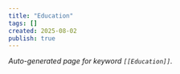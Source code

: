 ```yaml
---
title: "Education"
tags: []
created: 2025-08-02
publish: true
---
```


_Auto-generated page for keyword `[[Education]]`._
